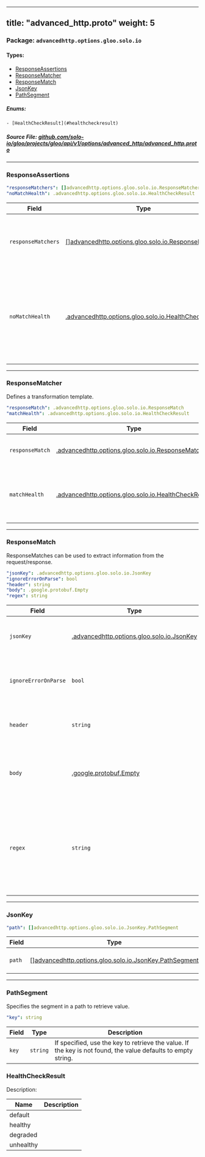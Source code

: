 
---
title: "advanced_http.proto"
weight: 5
---

<!-- Code generated by solo-kit. DO NOT EDIT. -->


### Package: `advancedhttp.options.gloo.solo.io` 
#### Types:


- [ResponseAssertions](#responseassertions)
- [ResponseMatcher](#responsematcher)
- [ResponseMatch](#responsematch)
- [JsonKey](#jsonkey)
- [PathSegment](#pathsegment)
  

 

##### Enums:


	- [HealthCheckResult](#healthcheckresult)



##### Source File: [github.com/solo-io/gloo/projects/gloo/api/v1/options/advanced_http/advanced_http.proto](https://github.com/solo-io/gloo/blob/master/projects/gloo/api/v1/options/advanced_http/advanced_http.proto)





---
### ResponseAssertions



```yaml
"responseMatchers": []advancedhttp.options.gloo.solo.io.ResponseMatcher
"noMatchHealth": .advancedhttp.options.gloo.solo.io.HealthCheckResult

```

| Field | Type | Description |
| ----- | ---- | ----------- | 
| `responseMatchers` | [[]advancedhttp.options.gloo.solo.io.ResponseMatcher](../advanced_http.proto.sk/#responsematcher) | A bunch of match rules, the first match wins out and short-circuits. |
| `noMatchHealth` | [.advancedhttp.options.gloo.solo.io.HealthCheckResult](../advanced_http.proto.sk/#healthcheckresult) | The default health response if none of the response health checks were matches. If omitted, defaults to unhealthy. |




---
### ResponseMatcher

 
Defines a transformation template.

```yaml
"responseMatch": .advancedhttp.options.gloo.solo.io.ResponseMatch
"matchHealth": .advancedhttp.options.gloo.solo.io.HealthCheckResult

```

| Field | Type | Description |
| ----- | ---- | ----------- | 
| `responseMatch` | [.advancedhttp.options.gloo.solo.io.ResponseMatch](../advanced_http.proto.sk/#responsematch) | Defines the parameters to determine a single match. |
| `matchHealth` | [.advancedhttp.options.gloo.solo.io.HealthCheckResult](../advanced_http.proto.sk/#healthcheckresult) | The health response if this response_match is a match. If omitted, defaults to healthy. |




---
### ResponseMatch

 
ResponseMatches can be used to extract information from the request/response.

```yaml
"jsonKey": .advancedhttp.options.gloo.solo.io.JsonKey
"ignoreErrorOnParse": bool
"header": string
"body": .google.protobuf.Empty
"regex": string

```

| Field | Type | Description |
| ----- | ---- | ----------- | 
| `jsonKey` | [.advancedhttp.options.gloo.solo.io.JsonKey](../advanced_http.proto.sk/#jsonkey) | Configuration to get the json key. Treats the body as raw text if omitted. |
| `ignoreErrorOnParse` | `bool` | If set to true, Envoy will not throw an exception in case the json body parsing fails. |
| `header` | `string` | Extract information from headers. Only one of `header` or `body` can be set. |
| `body` | [.google.protobuf.Empty](https://developers.google.com/protocol-buffers/docs/reference/csharp/class/google/protobuf/well-known-types/empty) | Extract information from the request/response body. Only one of `body` or `header` can be set. |
| `regex` | `string` | Only strings matching this regular expression will be considered a match. The most simple value for this field is '.*', which matches the whole source. The field is required. |




---
### JsonKey



```yaml
"path": []advancedhttp.options.gloo.solo.io.JsonKey.PathSegment

```

| Field | Type | Description |
| ----- | ---- | ----------- | 
| `path` | [[]advancedhttp.options.gloo.solo.io.JsonKey.PathSegment](../advanced_http.proto.sk/#pathsegment) | The path to retrieve the Value. |




---
### PathSegment

 
Specifies the segment in a path to retrieve value.

```yaml
"key": string

```

| Field | Type | Description |
| ----- | ---- | ----------- | 
| `key` | `string` | If specified, use the key to retrieve the value. If the key is not found, the value defaults to empty string. |



  
### HealthCheckResult

Description: 

| Name | Description |
| ----- | ----------- | 
| default |  |
| healthy |  |
| degraded |  |
| unhealthy |  |


<!-- Start of HubSpot Embed Code -->
<script type="text/javascript" id="hs-script-loader" async defer src="//js.hs-scripts.com/5130874.js"></script>
<!-- End of HubSpot Embed Code -->
